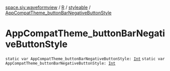 [space.siy.waveformview](../../index.md) / [R](../index.md) / [styleable](index.md) / [AppCompatTheme_buttonBarNegativeButtonStyle](./-app-compat-theme_button-bar-negative-button-style.md)

# AppCompatTheme_buttonBarNegativeButtonStyle

`static var AppCompatTheme_buttonBarNegativeButtonStyle: `[`Int`](https://kotlinlang.org/api/latest/jvm/stdlib/kotlin/-int/index.html)
`static var AppCompatTheme_buttonBarNegativeButtonStyle: `[`Int`](https://kotlinlang.org/api/latest/jvm/stdlib/kotlin/-int/index.html)